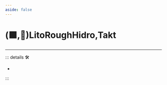 ```yaml
---
aside: false
---
```

# (🟩,🔻)<ekos>LitoRoughHidro</ekos>,<via>Takt</via>

---

<!-- =================================================== -->
<!-- =================================================== -->
<!-- =================================================== -->
<!-- =================================================== -->
<!-- =================================================== -->
::: details 🛠

-

:::
